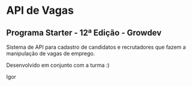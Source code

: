 # API de Vagas

## Programa Starter - 12ª Edição - Growdev

Sistema de API para cadastro de candidatos e recrutadores que fazem a manipulação de vagas de emprego.

Desenvolvido em conjunto com a turma :)

Igor
